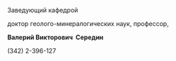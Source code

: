 Заведующий кафедрой
   

 доктор геолого-минералогических наук, профессор,
   

**Валерий Викторович  Середин** 
  

 (342) 2-396-127